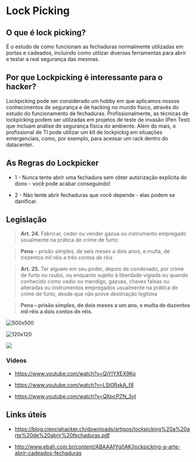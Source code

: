 # Lock Picking

## O que é lock picking?

É o estudo de como funcionam as fechaduras normalmente utilizadas em portas e cadeados, incluindo como utilizar diversas ferramentas para abrir e testar a real segurança das mesmas. 

## Por que Lockpicking é interessante para o hacker? 

Lockpicking pode ser considerado um hobby em que aplicamos nossos conhecimentos de segurança e de hacking no mundo físico, através do estudo do funcionamento de fechaduras. Profissionalmente, as técnicas de lockpicking podem ser utilizadas em projetos de teste de invasão (Pen Test) que incluam análise de segurança física do ambiente. Além do mais, o profissional de TI pode utilizar um kit de lockpickig em situações emergenciais, como, por exemplo, para acessar um rack dentro do datacenter. 

## As Regras do Lockpicker

* 1 - Nunca tente abrir uma fechadura sem obter autorização explícita do dono - você pode acabar conseguindo!

* 2 - Não tente abrir fechaduras que você depende - elas podem se danificar.


## Legislação 

> <b>Art. 24.</b> Fabricar, ceder ou vender gazua ou instrumento empregado 
usualmente na prática de crime de furto:

> <b>Pena</b> – prisão simples, de seis meses a dois anos, e multa, de trezentos 
mil réis a três contos de réis

> <b>Art. 25.</b> Ter alguem em seu poder, depois de condenado, por crime de
 furto ou roubo, ou enquanto sujeito à liberdade vigiada ou quando
 conhecido como vadio ou mendigo, gazuas, chaves falsas ou alteradas ou
 instrumentos empregados usualmente na prática de crime de furto, desde
 que não prove destinação legítima

> <b>Pena – prisão simples, de dois meses a um ano, e multa de duzentos mil réis a dois contos de réis.</b>

![500x500](http://i.giphy.com/ezTqRwBoQRZhm.gif)

![120x120](https://media.giphy.com/media/SuPhcufzyaLxm/source.gif)

![](http://i.giphy.com/GIB5o5XQW0tlm.gif)

### Videos 

* https://www.youtube.com/watch?v=QiYIYXEX9Ko 

* https://www.youtube.com/watch?v=LSt0RxkA_f8

* https://www.youtube.com/watch?v=QXpcPZN_3yI

## Links úteis

* https://blog.cienciahacker.ch/downloads/artigos/lockpicking%20a%20arte%20de%20abrir%20fechaduras.pdf

* http://www.ebah.com.br/content/ABAAAfYg0AK/lockpicking-a-arte-abrir-cadeados-fechaduras

